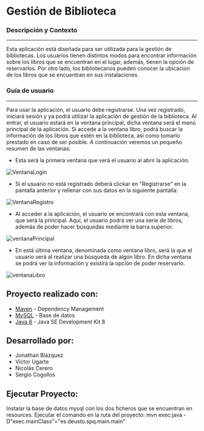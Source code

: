 Gestión de Biblioteca
=====================

### Descripción y Contexto
---
  Esta aplicación está diseñada para ser utilizada para la gestión de bibliotecas. Los usuarios tienen distintos modos para encontrar información sobre los libros que se encuentran en el lugar, además, tienen la opción de reservarlos. Por otro lado, los bibliotecarios pueden conocer la ubicacion de los libros que se encuentran en sus instalaciones.

### Guía de usuario
---
Para usar la aplicación, el usuario debe registrarse. Una vez registrado, iniciará sesión y ya podrá utilizar la aplicación de gestión de la biblioteca.
Al entrar, el usuario estará en la ventana principal, dicha ventana será el menú principal de la aplicación. 
Si accede a la ventana libro, podrá buscar la información de los libros que estén en la biblioteca, asi como tomarlo prestado en caso de ser posible.
A continuación veremos un pequeño resumen de las ventanas:

* Esta será la primera ventana que verá el usuario al abrir la aplicación:

![VentanaLogin](https://user-images.githubusercontent.com/43268879/78472092-8d40e080-7736-11ea-8ee8-a8f5ee233846.jpg)

* Si el usuario no está registrado deberá clickar en "Registrarse" en la pantalla anterior y rellenar con sus datos en la siguiente pantalla:

![VentanaRegistro](https://user-images.githubusercontent.com/43268879/78472206-40a9d500-7737-11ea-8112-5b9c3d0b2a3d.jpg)

* Al acceder a la aplicación, el usuario se encontrará con esta ventana, que será la principal. Aquí, el usuario podrá ver una serie de libros, además de poder hacer búsquedas mediante la barra superior.

![ventanaPrincipal](https://user-images.githubusercontent.com/43268879/78564087-3ca3b300-781c-11ea-9eb8-220d377dbb67.jpg)

* En está última ventana, denominada como ventana libro, será la que el usuario verá al realizar una búsqueda de algún libro. En dicha ventana se podrá ver la información y existirá la opción de poder reservarlo.

![ventanaLibro](https://user-images.githubusercontent.com/43268879/78564571-ebe08a00-781c-11ea-9596-d4235451665a.jpg)


## Proyecto realizado con:
* [Maven](https://maven.apache.org/) - Dependency Management
* [MySQL](https://www.mysql.com/) - Base de datos
* [Java 8](https://www.oracle.com/java/technologies/javase/javase-jdk8-downloads.html) - Java SE Development Kit 8

## Desarrollado por:
* Jonathan Blázquez 
* Víctor Ugarte 
* Nicolás Cerero
* Sergio Cogollos

## Ejecutar Proyecto:
Instalar la base de datos mysql con los dos ficheros que se encuentran en resources.
Ejecutar el comando en la ruta del proyecto: mvn exec:java -D"exec.mainClass"="es.deusto.spq.main.main"
